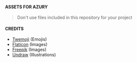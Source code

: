 #### ASSETS FOR AZURY

> Don't use files included in this repository for your project

#### CREDITS

- [Twemoji](https://twemoji.twitter.com) (Emojis)
- [Flaticon](https://www.flaticon.com) (Images)
- [Freepik](https://www.freepik.com) (Images)
- [Undraw](https://undraw.co) (Illustrations)
